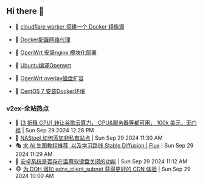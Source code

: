 ## Hi there 👋

<!--
**dkyg666/dkyg666** is a ✨ _special_ ✨ repository because its `README.md` (this file) appears on your GitHub profile.

Here are some ideas to get you started:

- 🔭 I’m currently working on ...
- 🌱 I’m currently learning ...
- 👯 I’m looking to collaborate on ...
- 🤔 I’m looking for help with ...
- 💬 Ask me about ...
- 📫 How to reach me: ...
- 😄 Pronouns: ...
- ⚡ Fun fact: ...
-->

<!-- BLOG-POST-LIST:START -->
- 🦩 [cloudflare worker 搭建一个 Docker 镜像源](http://blog.1996099.xyz/archives/cloudflare-worker-da-jian-yi-ge-docker-jing-xiang-zhan) 

- 🚦 [Docker配置网络代理](http://blog.1996099.xyz/archives/dockerpei-zhi-wang-luo-dai-li) 

- 🫶 [OpenWrt 安装nginx 模块化部署](http://blog.1996099.xyz/archives/openwrt-an-zhuang-nginx-mo-kuai-hua-bu-shu) 

- 🦄 [Ubuntu编译Openwrt](http://blog.1996099.xyz/archives/ubuntuzi-bian-yi-openwrt) 

- 🐻 [OpenWrt overlay磁盘扩容](http://blog.1996099.xyz/archives/openwrt-overlay) 

- 🤖 [CentOS 7 安装Docker环境](http://blog.1996099.xyz/archives/centos-docker) 
<!-- BLOG-POST-LIST:END -->

### v2ex-全站热点
<!-- v2ex:START -->
- 🥸 [[3 折租 GPU] 转让谷歌云算力， GPU&amp;服务器等都可用， 100k 美元，无门槛](https://www.v2ex.com/t/1076916#reply0) | Sun Sep 29 2024 12:28 PM
- 🤗 [NAStool 如何添加非私有站点](https://www.v2ex.com/t/1076912#reply1) | Sun Sep 29 2024 11:30 AM
- 🎭 [求 AI 生图教程推荐, 以及学习路线 Stable Diffusion | Flux](https://www.v2ex.com/t/1076911#reply1) | Sun Sep 29 2024 11:29 AM
- 🥷 [安卓系统是否存在滥用软键盘关闭的功能](https://www.v2ex.com/t/1076906#reply2) | Sun Sep 29 2024 11:12 AM
- 🐵 [为 DOH 增加 edns_client_subnet 获得更好的 CDN 体验](https://www.v2ex.com/t/1076892#reply0) | Sun Sep 29 2024 10:00 AM<!-- v2ex:END -->

